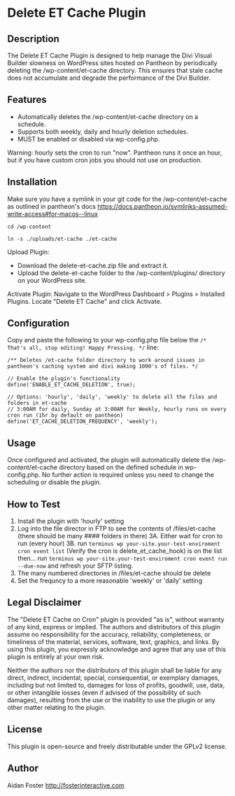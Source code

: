 # Delete ET Cache Plugin

## Description

The Delete ET Cache Plugin is designed to help manage the Divi Visual Builder slowness on WordPress sites hosted on Pantheon by periodically deleting the /wp-content/et-cache directory. This ensures that stale cache does not accumulate and degrade the performance of the Divi Builder.

## Features

* Automatically deletes the /wp-content/et-cache directory on a schedule.
* Supports both weekly, daily and hourly deletion schedules.
* MUST be enabled or disabled via wp-config.php.

Warning: hourly sets the cron to run "now". Pantheon runs it once an hour, but if you have custom cron jobs you should not use on production.

## Installation

Make sure you have a symlink in your git code for the /wp-content/et-cache as outlined in pantheon's docs https://docs.pantheon.io/symlinks-assumed-write-access#for-macos--linux

`cd /wp-content`

`ln -s ./uploads/et-cache ./et-cache`


Upload Plugin: 

* Download the delete-et-cache.zip file and extract it. 
* Upload the delete-et-cache folder to the /wp-content/plugins/ directory on your WordPress site.

Activate Plugin: Navigate to the WordPress Dashboard > Plugins > Installed Plugins. Locate "Delete ET Cache" and click Activate.

## Configuration

Copy and paste the following to your wp-config.php file below the `/* That's all, stop editing! Happy Pressing. */` line:

```
/** Deletes /et-cache folder directory to work around issues in pantheon's caching system and divi making 1000's of files. */

// Enable the plugin's functionality
define('ENABLE_ET_CACHE_DELETION', true);

// Options: 'hourly', 'daily', 'weekly' to delete all the files and folders in et-cache 
// 3:00AM for daily, Sunday at 3:00AM for Weekly, hourly runs on every cron run (1hr by default on pantheon)
define('ET_CACHE_DELETION_FREQUENCY', 'weekly');  
```

## Usage

Once configured and activated, the plugin will automatically delete the /wp-content/et-cache directory based on the defined schedule in wp-config.php. No further action is required unless you need to change the scheduling or disable the plugin.


## How to Test

1. Install the plugin with 'hourly' setting
2. Log into the file director in FTP to see the contents of /files/et-cache (there should be many #### folders in there)
3A. Either wait for cron to run (every hour)
3B. run `terminus wp your-site.your-test-enviroment cron event list` (Verify the cron is delete_et_cache_hook) is on the list then... 
    run `terminus wp your-site.your-test-enviroment cron event run --due-now` and refresh your SFTP listing.
4. The many numbered directories in /files/et-cache should be delete
5. Set the frequncy to a more reasonable 'weekly' or 'daily' setting
    



## Legal Disclaimer

The "Delete ET Cache on Cron" plugin is provided "as is", without warranty of any kind, express or implied. The authors and distributors of this plugin assume no responsibility for the accuracy, reliability, completeness, or timeliness of the material, services, software, text, graphics, and links. By using this plugin, you expressly acknowledge and agree that any use of this plugin is entirely at your own risk.

Neither the authors nor the distributors of this plugin shall be liable for any direct, indirect, incidental, special, consequential, or exemplary damages, including but not limited to, damages for loss of profits, goodwill, use, data, or other intangible losses (even if advised of the possibility of such damages), resulting from the use or the inability to use the plugin or any other matter relating to the plugin.

## License

This plugin is open-source and freely distributable under the GPLv2 license.


## Author

Aidan Foster
http://fosterinteractive.com
